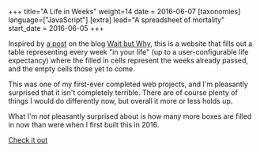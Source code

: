 +++
title="A Life in Weeks"
weight=14
date = 2016-06-07
[taxonomies]
language=["JavaScript"]
[extra]
lead="A spreadsheet of mortality"
start_date = 2016-06-05
+++

Inspired by
[a post](https://waitbutwhy.com/2014/05/life-weeks.html)
on the blog
[Wait but Why](https://waitbutwhy.com/),
this is a website that fills out a table representing every week
"in your life" (up to a user-configurable life expectancy)
where the filled in cells represent the weeks already passed,
and the empty cells those yet to come.

This was one of my first-ever completed web projects, and I'm pleasantly surprised
that it isn't completely terrible.
There are of course plenty of things I would do differently now,
but overall it more or less holds up.

What I'm _not_ pleasantly surprised about is how many more boxes are filled in now
than were when I first built this in 2016.

[Check it out](http://tattomoosa.github.io/a-life-in-weeks/)
